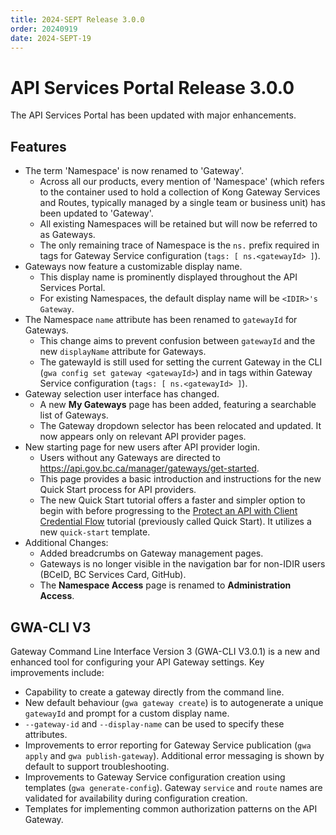```yaml
---
title: 2024-SEPT Release 3.0.0
order: 20240919
date: 2024-SEPT-19
---
```


# API Services Portal Release 3.0.0

The API Services Portal has been updated with major enhancements.

## Features

* The term 'Namespace' is now renamed to 'Gateway'.
  * Across all our products, every mention of 'Namespace' (which refers to the container used to hold a collection of Kong Gateway Services and Routes, typically managed by a single team or business unit) has been updated to 'Gateway'.
  * All existing Namespaces will be retained but will now be referred to as Gateways.
  * The only remaining trace of Namespace is the `ns.` prefix required in tags for Gateway Service configuration (`tags: [ ns.<gatewayId> ]`).
* Gateways now feature a customizable display name.
  * This display name is prominently displayed throughout the API Services Portal. 
  * For existing Namespaces, the default display name will be `<IDIR>'s Gateway`.
* The Namespace `name` attribute has been renamed to `gatewayId` for Gateways.
  * This change aims to prevent confusion between `gatewayId` and the new `displayName` attribute for Gateways.
  * The gatewayId is still used for setting the current Gateway in the CLI (`gwa config set gateway <gatewayId>`) and in tags within Gateway Service configuration (`tags: [ ns.<gatewayId> ]`).
* Gateway selection user interface has changed.
  * A new **My Gateways** page has been added, featuring a searchable list of Gateways.
  * The Gateway dropdown selector has been relocated and updated. It now appears only on relevant API provider pages.
* New starting page for new users after API provider login.
  * Users without any Gateways are directed to https://api.gov.bc.ca/manager/gateways/get-started.
  * This page provides a basic introduction and instructions for the new Quick Start process for API providers.
  * The new Quick Start tutorial offers a faster and simpler option to begin with before progressing to the [Protect an API with Client Credential Flow](https://developer.gov.bc.ca/docs/default/component/aps-infra-platform-docs/tutorials/protect-client-cred/) tutorial (previously called Quick Start). It utilizes a new `quick-start` template.
* Additional Changes:
  * Added breadcrumbs on Gateway management pages.
  * Gateways is no longer visible in the navigation bar for non-IDIR users (BCeID, BC Services Card, GitHub).
  * The **Namespace Access** page is renamed to **Administration Access**.

## GWA-CLI V3 
Gateway Command Line Interface Version 3 (GWA-CLI V3.0.1) is a new and enhanced tool for configuring your API Gateway settings. Key improvements include:

* Capability to create a gateway directly from the command line. 
* New default behaviour (`gwa gateway create`) is to autogenerate a unique `gatewayId` and prompt for a custom display name.
* `--gateway-id` and `--display-name` can be used to specify these attributes.
* Improvements to error reporting for Gateway Service publication (`gwa apply` and `gwa publish-gateway`). Additional error messaging is shown by default to support troubleshooting.
* Improvements to Gateway Service configuration creation using templates (`gwa generate-config`). Gateway `service` and `route` names are validated for availability during configuration creation.
* Templates for implementing common authorization patterns on the API Gateway.

